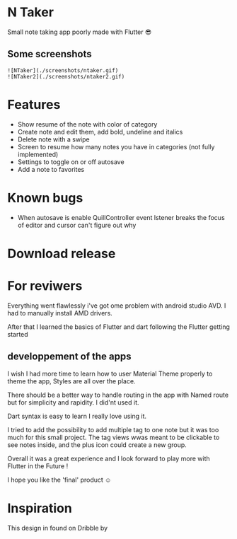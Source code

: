 # N Taker

Small note taking app poorly made with Flutter 😎

## Some screenshots

    ![NTaker](./screenshots/ntaker.gif)
    ![NTaker2](./screenshots/ntaker2.gif)

# Features

- Show resume of the note with color of category
- Create note and edit them, add bold, undeline and italics
- Delete note with a swipe
- Screen to resume how many notes you have in categories (not fully implemented)
- Settings to toggle on or off autosave
- Add a note to favorites

# Known bugs

- When autosave is enable QuillController event lstener breaks the focus of editor and cursor can't figure out why

# Download release

# For reviwers

Everything went flawlessly i've got ome problem with android studio AVD. I had to manually install AMD drivers.

After that I learned the basics of Flutter and dart following the Flutter getting started

## developpement of the apps

I wish I had more time to learn how to user Material Theme properly to theme the app, Styles are all over the place.

There should be a better way to handle routing in the app with Named route but for simplicity and rapidity. I did'nt used it.

Dart syntax is easy to learn I really love using it.

I tried to add the possibility to add multiple tag to one note but it was too much for this small project. The tag views wwas meant to be clickable to see notes inside, and the plus icon could create a new group.

Overall it was a great experience and I look forward to play more with Flutter in the Future !

I hope you like the 'final' product ☺

# Inspiration

This design in found on Dribble by
